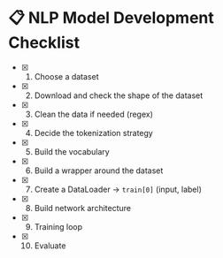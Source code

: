 # 📋 NLP Model Development Checklist



- [X] 1. Choose a dataset  
- [X] 2. Download and check the shape of the dataset  
- [X] 3. Clean the data if needed (regex)  
- [X] 4. Decide the tokenization strategy  
- [X] 5. Build the vocabulary  
- [X] 6. Build a wrapper around the dataset  
- [X] 7. Create a DataLoader → `train[0]` (input, label)  
- [X] 8. Build network architecture  
- [X] 9. Training loop  
- [X] 10. Evaluate  


